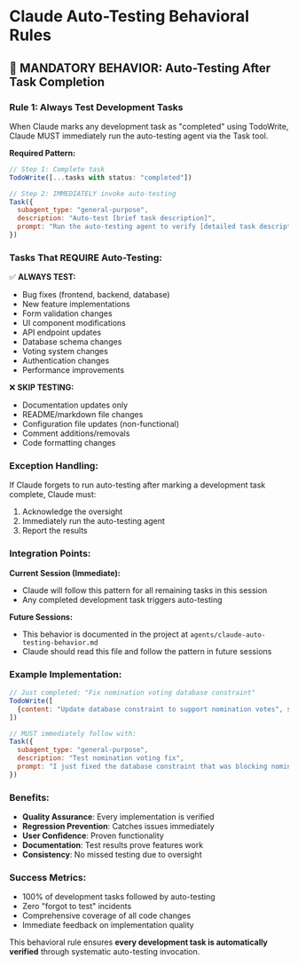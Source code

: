 # Claude Auto-Testing Behavioral Rules

## 🎯 MANDATORY BEHAVIOR: Auto-Testing After Task Completion

### **Rule 1: Always Test Development Tasks**
When Claude marks any development task as "completed" using TodoWrite, Claude MUST immediately run the auto-testing agent via the Task tool.

**Required Pattern:**
```javascript
// Step 1: Complete task
TodoWrite([...tasks with status: "completed"])

// Step 2: IMMEDIATELY invoke auto-testing
Task({
  subagent_type: "general-purpose",
  description: "Auto-test [brief task description]",
  prompt: "Run the auto-testing agent to verify [detailed task description] works correctly. Use: node agents/auto-testing-agent.cjs '[task description]' '[relevant-test-url]'"
})
```

### **Tasks That REQUIRE Auto-Testing:**
✅ **ALWAYS TEST:**
- Bug fixes (frontend, backend, database)
- New feature implementations
- Form validation changes
- UI component modifications
- API endpoint updates
- Database schema changes
- Voting system changes
- Authentication changes
- Performance improvements

❌ **SKIP TESTING:**
- Documentation updates only
- README/markdown file changes
- Configuration file updates (non-functional)
- Comment additions/removals
- Code formatting changes

### **Exception Handling:**
If Claude forgets to run auto-testing after marking a development task complete, Claude must:
1. Acknowledge the oversight
2. Immediately run the auto-testing agent
3. Report the results

### **Integration Points:**

**Current Session (Immediate):**
- Claude will follow this pattern for all remaining tasks in this session
- Any completed development task triggers auto-testing

**Future Sessions:**
- This behavior is documented in the project at `agents/claude-auto-testing-behavior.md`
- Claude should read this file and follow the pattern in future sessions

### **Example Implementation:**

```javascript
// Just completed: "Fix nomination voting database constraint"
TodoWrite([
  {content: "Update database constraint to support nomination votes", status: "completed", activeForm: "..."}
])

// MUST immediately follow with:
Task({
  subagent_type: "general-purpose",
  description: "Test nomination voting fix",
  prompt: "I just fixed the database constraint that was blocking nomination votes. Please run the auto-testing agent to verify nomination voting now works correctly. Test both valid submission and validation error cases using: node agents/auto-testing-agent.cjs 'Database constraint fix for nomination voting' 'http://localhost:3000/p/451f91ee-271b-4746-9182-b16dfaf6b8ab'"
})
```

### **Benefits:**
- **Quality Assurance**: Every implementation is verified
- **Regression Prevention**: Catches issues immediately
- **User Confidence**: Proven functionality
- **Documentation**: Test results prove features work
- **Consistency**: No missed testing due to oversight

### **Success Metrics:**
- 100% of development tasks followed by auto-testing
- Zero "forgot to test" incidents
- Comprehensive coverage of all code changes
- Immediate feedback on implementation quality

This behavioral rule ensures **every development task is automatically verified** through systematic auto-testing invocation.